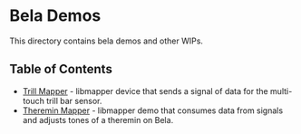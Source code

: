 # Bela Demos

This directory contains bela demos and other WIPs.

## Table of Contents

* [Trill Mapper](./trill-mapper) - libmapper device that sends a signal of data for the multi-touch trill bar sensor.
* [Theremin Mapper](./theremin-mapper) - libmapper demo that consumes data from signals and adjusts tones of a theremin on Bela.
